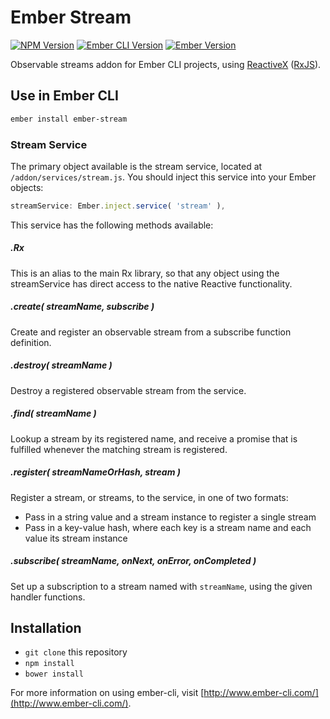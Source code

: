 # Ember Stream

[![NPM Version](https://img.shields.io/npm/v/ember-stream.svg?style=flat-square)](https://www.npmjs.com/package/ember-stream)
[![Ember CLI Version](https://img.shields.io/badge/ember--cli-1.13.1-d84a32.svg?style=flat-square)](http://www.ember-cli.com)
[![Ember Version](https://img.shields.io/badge/ember-1.13.3-e1563f.svg?style=flat-square)](http://emberjs.com)

Observable streams addon for Ember CLI projects, using [ReactiveX](http://reactivex.io) ([RxJS](https://github.com/Reactive-Extensions/RxJS)).

## Use in Ember CLI

```bash
ember install ember-stream
```

### Stream Service

The primary object available is the stream service, located at `/addon/services/stream.js`. You should inject this service into your Ember objects:

```javascript
streamService: Ember.inject.service( 'stream' ),
```

This service has the following methods available:

##### .Rx

This is an alias to the main Rx library, so that any object using the streamService has direct access to the native Reactive functionality.

##### .create( streamName, subscribe )

Create and register an observable stream from a subscribe function definition.

##### .destroy( streamName )

Destroy a registered observable stream from the service.

##### .find( streamName )

Lookup a stream by its registered name, and receive a promise that is fulfilled whenever the matching stream is registered.

##### .register( streamNameOrHash, stream )

Register a stream, or streams, to the service, in one of two formats:

- Pass in a string value and a stream instance to register a single stream
- Pass in a key-value hash, where each key is a stream name and each value its stream instance

##### .subscribe( streamName, onNext, onError, onCompleted )

Set up a subscription to a stream named with `streamName`, using the given handler functions.

## Installation

- `git clone` this repository
- `npm install`
- `bower install`

For more information on using ember-cli, visit [http://www.ember-cli.com/](http://www.ember-cli.com/).
